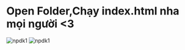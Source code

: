 <h1>Open Folder,Chạy index.html nha mọi người <3</h1>
<img src="https://i.imgur.com/9oHfXbf.png" alt="npdk1" />
<img src="https://i.imgur.com/68upTZ4.png" alt="npdk1" />
